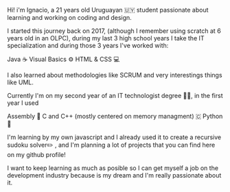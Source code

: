 Hi! i'm Ignacio, a 21 years old Uruguayan 🇺🇾 student passionate about learning and working on coding and design.

I started this journey back on 2017, (although I remember using scratch at 6 years old in an OLPC), during my last 3 high school years I take the IT specialization and during those 3 years I've worked with: 

Java ☕
Visual Basics ⚙️
HTML & CSS 💻

I also learned about methodologies like SCRUM and very interestings things like UML.


Currently I'm on my second year of an IT technologist degree 👨‍💻, in the first year I used

Assembly 💾
C and C++ (mostly centered on memory managment) 🇨
Python 🐍

I'm learning by my own javascript and I already used it to create a recursive sudoku solver✏️ , and I'm planning a lot of projects that you can find here on my github profile!

I want to keep learning as much as posible so I can get myself a job on the development industry because is my dream and I'm really passionate about it.

<!---
SinKsa/SinKsa is a ✨ special ✨ repository because its `README.md` (this file) appears on your GitHub profile.
You can click the Preview link to take a look at your changes.
--->
